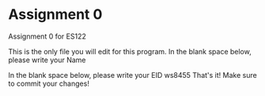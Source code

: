 # Assignment 0

Assignment 0 for ES122

This is the only file you will edit for this program. In the blank space below, please write your Name

In the blank space below, please write your EID
ws8455
That's it! Make sure to commit your changes!
